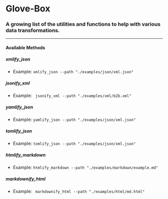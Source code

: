 # Glove-Box

### A growing list of the utilities and functions to help with various data transformations.

---

#### Available Methods
##### xmlify_json
- Example: ```xmlify_json --path "./examples/json/xml.json"```
##### jsonify_xml
- Example: ``` jsonify_xml --path "./examples/xml/b2b.xml"```
##### yamlify_json
- Example:  ```yamlify_json --path "./examples/json/xml.json"```
##### tomlify_json
- Example: ```tomlify_json --path "./examples/json/xml.json"```
##### htmlify_markdown
- Example: ```htmlify_markdown --path "./examples/markdown/example.md"```
##### markdownify_html
- Example: ``` markdownify_html --path "./examples/html/md.html"```
